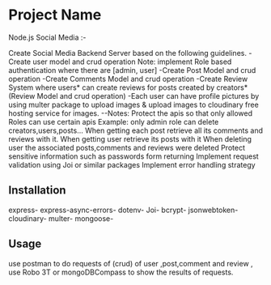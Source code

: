 # Project Name
Node.js Social Media :-

Create Social Media Backend Server based on the following guidelines.
-Create user model and crud operation
Note: implement Role based authentication where there are [admin, user]	
-Create Post Model and crud operation
-Create Comments Model and crud operation
-Create Review System where users* can create reviews for posts created by creators* (Review Model and crud operation)
-Each user can have profile pictures 
by using multer package to upload images & upload images to cloudinary free hosting service for images.
--Notes:
Protect the apis so that only allowed Roles can use certain apis 
Example: only admin role can delete creators,users,posts…
When getting each post retrieve all its comments and reviews with it.
When getting user retrieve its posts with it
When deleting user the associated posts,comments and reviews were deleted
Protect sensitive information such as passwords form returning
Implement request validation using Joi or similar packages
Implement error handling strategy

## Installation
express-
express-async-errors-
dotenv-
Joi-
bcrypt-
jsonwebtoken-
cloudinary-
multer-
mongoose-
## Usage
use postman to do requests of (crud) of user ,post,comment and review , 
use Robo 3T  or mongoDBCompass to show the results of requests.
